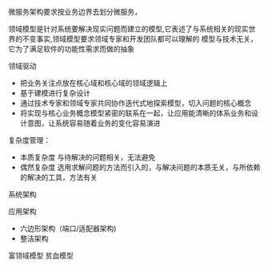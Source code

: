 
微服务架构要求按业务边界去划分微服务，


领域模型是针对系统要解决现实问题而建立的模型,它表述了与系统相关的现实世界的不变事实,领域模型要求领域专家和开发团队都可以理解的
模型与技术无关，它为了满足软件的功能性需求而做的抽象


领域驱动
* 把业务关注点放在核心域和核心域的领域逻辑上
* 基于建模进行复杂设计
* 通过技术专家和领域专家共同协作迭代式地探索模型，切入问题的核心概念
* 将实现与核心业务概念模型紧密的联系在一起，让应用能清晰的体系业务和设计意图，让系统容易随着业务的变化容易演进

复杂度管理：
* 本质复杂度 
与待解决的问题相关，无法避免
* 偶然复杂度
选用求解问题的方法而引入的，与解决问题的本质无关，与所依赖的解决的工具，方法有关


系统架构

应用架构
* 六边形架构（端口/适配器架构)
* 整洁架构


富领域模型 贫血模型
